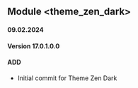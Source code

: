 ## Module <theme_zen_dark>

#### 09.02.2024
#### Version 17.0.1.0.0
#### ADD

- Initial commit for Theme Zen Dark